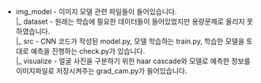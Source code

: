* img_model - 이미지 모델 관련 파일들이 들어있습니다.  
      |_ dataset - 원래는 학습에 필요한 데이터들이 들어있었지만 용량문제로 올리지 못하였습니다.  
      |_ src - CNN 코드가 작성된 model.py, 모델 학습하는 train.py, 학습한 모델을 토대로 예측을 진행하는 check.py가 있습니다.  
             |_ visualize - 얼굴 사진을 구분하기 위한 haar cascade와 모델로 예측한 정보를 이미지파일로 저장시켜주는 grad_cam.py가 들어있습니다.  
